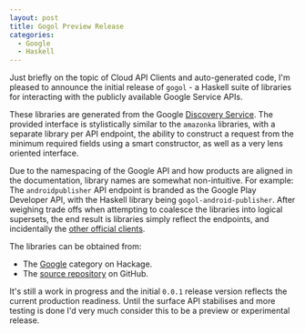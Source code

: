 ```yaml
---
layout: post
title: Gogol Preview Release
categories:
  - Google
  - Haskell
---
```


Just briefly on the topic of Cloud API Clients and auto-generated code, I'm pleased
to announce the initial release of `gogol` - a Haskell suite of libraries for
interacting with the publicly available Google Service APIs.

These libraries are generated from the Google [Discovery Service](https://developers.google.com/discovery/).
The provided interface is stylistically similar to the `amazonka` libraries, with
a separate library per API endpoint, the ability to construct a request from the
minimum required fields using a smart constructor, as well as a very lens oriented
interface.

Due to the namespacing of the Google API and how products are aligned in the documentation,
library names are somewhat non-intuitive. For example: The `androidpublisher`
API endpoint is branded as the Google Play Developer API, with the Haskell library
being `gogol-android-publisher`.  After weighing trade offs when attempting to coalesce
the libraries into logical supersets, the end result is libraries simply reflect the endpoints,
and incidentally the [other official clients](https://github.com/google/google-api-go-client).

The libraries can be obtained from:

* The [Google](http://hackage.haskell.org/packages/#cat:Google) category on Hackage.
* The [source repository](https://github.com/brendanhay/gogol) on GitHub.

It's still a work in progress and the initial `0.0.1` release version reflects
the current production readiness. Until the surface API stabilises and more testing
is done I'd very much consider this to be a preview or experimental release.

